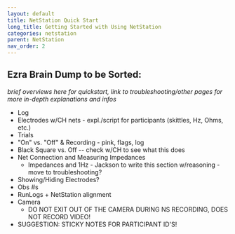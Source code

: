 ```yaml
---
layout: default
title: NetStation Quick Start
long_title: Getting Started with Using NetStation
categories: netstation
parent: NetStation
nav_order: 2
---
```

## Ezra Brain Dump to be Sorted:
*brief overviews here for quickstart, link to troubleshooting/other pages for more in-depth explanations and infos*
- Log
- Electrodes w/CH nets - expl./script for participants (skittles, Hz, Ohms, etc.)
- Trials
- "On" vs. "Off" & Recording - pink, flags, log
- Black Square vs. Off -- check w/CH to see what this does
- Net Connection and Measuring Impedances
    - Impedances and 1Hz - Jackson to write this section w/reasoning - move to troubleshooting?
- Showing/Hiding Electrodes?
- Obs #s
- RunLogs + NetStation alignment
- Camera
    - DO NOT EXIT OUT OF THE CAMERA DURING NS RECORDING, DOES NOT RECORD VIDEO!
- SUGGESTION: STICKY NOTES FOR PARTICIPANT ID'S!